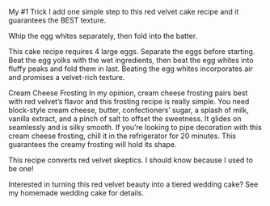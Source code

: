 My #1 Trick
I add one simple step to this red velvet cake recipe and it guarantees the BEST texture.

Whip the egg whites separately, then fold into the batter.

This cake recipe requires 4 large eggs. Separate the eggs before starting. Beat the egg yolks with the wet ingredients, then beat the egg whites into fluffy peaks and fold them in last. Beating the egg whites incorporates air and promises a velvet-rich texture.

Cream Cheese Frosting
In my opinion, cream cheese frosting pairs best with red velvet’s flavor and this frosting recipe is really simple. You need block-style cream cheese, butter, confectioners’ sugar, a splash of milk, vanilla extract, and a pinch of salt to offset the sweetness. It glides on seamlessly and is silky smooth. If you’re looking to pipe decoration with this cream cheese frosting, chill it in the refrigerator for 20 minutes. This guarantees the creamy frosting will hold its shape.

This recipe converts red velvet skeptics. I should know because I used to be one!

Interested in turning this red velvet beauty into a tiered wedding cake? See my homemade wedding cake for details.